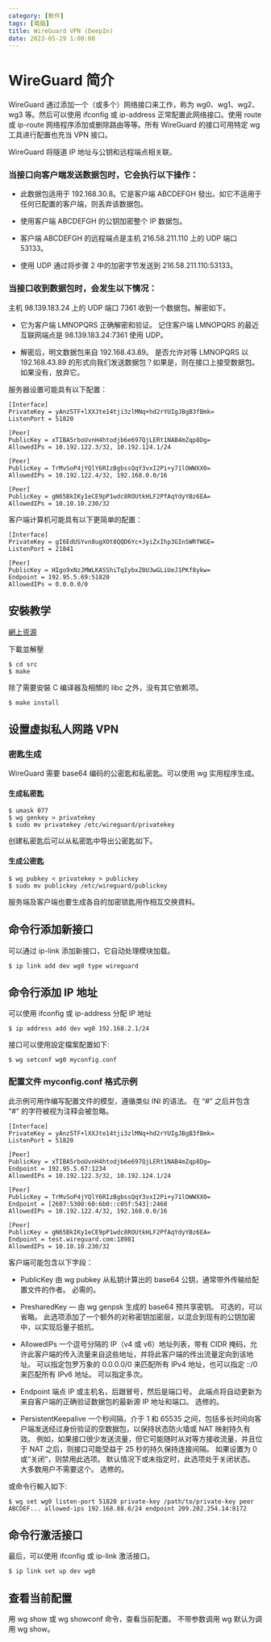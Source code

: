 ```yaml
---
category: [軟件]
tags: [電腦]
title: WireGuard VPN (DeepIn)
date: 2023-05-29 1:00:00
---
```


<style>
  table {
    width: 100%
    }
  td {
    vertical-align: center;
    text-align: center;
  }
  table.inputT{
    margin: 10px;
    width: auto;
    margin-left: auto;
    margin-right: auto;
    border: none;
  }
  input{
    text-align: center;
    padding: 0px 10px;
  }
  iframe{
    width: 100%;
    display: block;
    border-style:none;
    overflow:hidden;
  }
</style>





# WireGuard 简介

WireGuard 通过添加一个（或多个）网络接口来工作，称为 wg0、wg1、wg2、wg3 等。然后可以使用 ifconfig 或 ip-address 正常配置此网络接口。使用 route 或 ip-route 网络程序添加或删除路由等等。所有 WireGuard 的接口可用特定 wg 工具进行配置也充当 VPN 接口。

WireGuard 将隧道 IP 地址与公钥和远程端点相关联。 

### 当接口向客户端发送数据包时，它会执行以下操作：

- 此数据包适用于 192.168.30.8。它是客户端 ABCDEFGH 發出。如它不适用于任何已配置的客户端，则丢弃该数据包。

- 使用客户端 ABCDEFGH 的公钥加密整个 IP 数据包。

- 客户端 ABCDEFGH 的远程端点是主机 216.58.211.110 上的 UDP 端口 53133。

- 使用 UDP 通过将步骤 2 中的加密字节发送到 216.58.211.110:53133。

### 当接口收到数据包时，会发生以下情况：

主机 98.139.183.24 上的 UDP 端口 7361 收到一个数据包。解密如下。

- 它为客户端 LMNOPQRS 正确解密和验证。 记住客户端 LMNOPQRS 的最近互联网端点是 98.139.183.24:7361 使用 UDP。

- 解密后，明文数据包来自 192.168.43.89。 是否允许对等 LMNOPQRS 以 192.168.43.89 的形式向我们发送数据包？如果是，则在接口上接受数据包。 如果没有，放弃它。

服务器设置可能具有以下配置：

```
[Interface]
PrivateKey = yAnz5TF+lXXJte14tji3zlMNq+hd2rYUIgJBgB3fBmk=
ListenPort = 51820

[Peer]
PublicKey = xTIBA5rboUvnH4htodjb6e697QjLERt1NAB4mZqp8Dg=
AllowedIPs = 10.192.122.3/32, 10.192.124.1/24

[Peer]
PublicKey = TrMvSoP4jYQlY6RIzBgbssQqY3vxI2Pi+y71lOWWXX0=
AllowedIPs = 10.192.122.4/32, 192.168.0.0/16

[Peer]
PublicKey = gN65BkIKy1eCE9pP1wdc8ROUtkHLF2PfAqYdyYBz6EA=
AllowedIPs = 10.10.10.230/32
```

客户端计算机可能具有以下更简单的配置：

```
[Interface]
PrivateKey = gI6EdUSYvn8ugXOt8QQD6Yc+JyiZxIhp3GInSWRfWGE=
ListenPort = 21841

[Peer]
PublicKey = HIgo9xNzJMWLKASShiTqIybxZ0U3wGLiUeJ1PKf8ykw=
Endpoint = 192.95.5.69:51820
AllowedIPs = 0.0.0.0/0
```

## 安裝教学

[網上资源](https://github.com/deepin-community/wireguard)

下載並解壓

```shell
$ cd src
$ make
```
除了需要安裝 C 编译器及相關的 libc 之外，没有其它依赖项。

```shell
$ make install
```

## 设置虚拟私人网路 VPN

### 密匙生成

WireGuard 需要 base64 编码的公密匙和私密匙。可以使用 wg 实用程序生成。


#### 生成私密匙

```shell
$ umask 077
$ wg genkey > privatekey
$ sudo mv privatekey /etc/wireguard/privatekey
```

创建私密匙后可以从私密匙中导出公密匙如下。

#### 生成公密匙

```shell
$ wg pubkey < privatekey > publickey
$ sudo mv publickey /etc/wireguard/publickey
```

服务端及客户端也要生成各自的加密锁匙用作相互交换資料。

## 命令行添加新接口

可以通过 ip-link 添加新接口，它自动处理模块加载。

```
$ ip link add dev wg0 type wireguard
```

## 命令行添加 IP 地址

可以使用 ifconfig 或 ip-address 分配 IP 地址

```
$ ip address add dev wg0 192.168.2.1/24
```

接口可以使用設定檔案配置如下:

```
$ wg setconf wg0 myconfig.conf
```

### 配置文件 myconfig.conf 格式示例

此示例可用作编写配置文件的模型，遵循类似 INI 的语法。 在 “#” 之后并包含 “#” 的字符被视为注释会被忽略。

```
[Interface]
PrivateKey = yAnz5TF+lXXJte14tji3zlMNq+hd2rYUIgJBgB3fBmk=
ListenPort = 51820

[Peer]
PublicKey = xTIBA5rboUvnH4htodjb6e697QjLERt1NAB4mZqp8Dg=
Endpoint = 192.95.5.67:1234
AllowedIPs = 10.192.122.3/32, 10.192.124.1/24

[Peer]
PublicKey = TrMvSoP4jYQlY6RIzBgbssQqY3vxI2Pi+y71lOWWXX0=
Endpoint = [2607:5300:60:6b0::c05f:543]:2468
AllowedIPs = 10.192.122.4/32, 192.168.0.0/16

[Peer]
PublicKey = gN65BkIKy1eCE9pP1wdc8ROUtkHLF2PfAqYdyYBz6EA=
Endpoint = test.wireguard.com:18981
AllowedIPs = 10.10.10.230/32
```

客户端可能包含以下字段：

- PublicKey 由 wg pubkey 从私钥计算出的 base64 公钥，通常带外传输给配置文件的作者。 必需的。
- PresharedKey — 由 wg genpsk 生成的 base64 预共享密钥。 可选的，可以省略。 此选项添加了一个额外的对称密钥加密层，以混合到现有的公钥加密中，以实现后量子抵抗。
- AllowedIPs 一个逗号分隔的 IP（v4 或 v6）地址列表，带有 CIDR 掩码，允许此客户端的传入流量来自这些地址，并将此客户端的传出流量定向到该地址。 可以指定包罗万象的 0.0.0.0/0 来匹配所有 IPv4 地址，也可以指定 ::/0 来匹配所有 IPv6 地址。 可以指定多次。

- Endpoint 端点 IP 或主机名，后跟冒号，然后是端口号。 此端点将自动更新为来自客户端的正确验证数据包的最新源 IP 地址和端口。 选修的。

- PersistentKeepalive 一个秒间隔，介于 1 和 65535 之间，包括多长时间向客户端发送经过身份验证的空数据包，以保持状态防火墙或 NAT 映射持久有效。 例如，如果接口很少发送流量，但它可能随时从对等方接收流量，并且位于 NAT 之后，则接口可能受益于 25 秒的持久保持连接间隔。 如果设置为 0 或“关闭”，则禁用此选项。 默认情况下或未指定时，此选项处于关闭状态。 大多数用户不需要这个。 选修的。

或命令行輸入如下:

```
$ wg set wg0 listen-port 51820 private-key /path/to/private-key peer ABCDEF... allowed-ips 192.168.88.0/24 endpoint 209.202.254.14:8172
```

## 命令行激活接口

最后，可以使用 ifconfig 或 ip-link 激活接口。


```shell
$ ip link set up dev wg0
```

## 查看当前配置

用 wg show 或 wg showconf 命令，查看当前配置。 不带参数调用 wg 默认为调用 wg show。